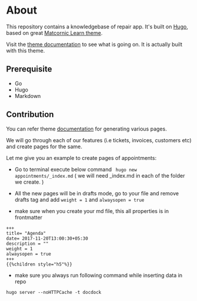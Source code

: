 # About

This repository contains a knowledgebase of repair app. It's built on [Hugo](https://gohugo.io/), based on great [Matcornic Learn theme](https://github.com/matcornic/hugo-theme-learn/).

Visit the [theme documentation](http://docdock.netlify.com/) to see what is going on. It is actually built with this theme. 

## Prerequisite 
* Go
* Hugo 
* Markdown

## Contribution 

You can refer theme [documentation](http://docdock.netlify.com/) for generating various pages.

We will go through each of our features (i.e tickets, invoices, customers etc) and create pages for the same.

Let me give you an example to create pages of appointments:

* Go to terminal execute below command
` hugo new appointments/_index.md` ( we will need _index.md in each of the folder we create. )

* All the new pages will be in drafts mode, go to your file and remove drafts tag and add `weight = 1` and `alwaysopen = true`

* make sure when you create your md file, this all properties is in frontmatter
```
+++
title= "Agenda"
date= 2017-11-20T13:00:30+05:30
description = ""
weight = 1
alwaysopen = true
+++
{{%children style="h5"%}}
```

* make sure you always run following command while inserting data in repo
```
hugo server --noHTTPCache -t docdock
```
